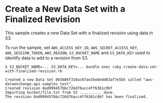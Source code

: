 # Create a New Data Set with a Finalized Revision

This sample creates a new Data Set with a finalized revision using data in S3.

To run the sample, set `AWS_ACCESS_KEY_ID`, `AWS_SECRET_ACCESS_KEY`, `AWS_SESSION_TOKEN`, `AWS_REGION`, `S3_BUCKET_NAME` and `S3_DATA_KEY` used to identify data to add to a revision from S3.

```
$ S3_BUCKET_NAME=... S3_DATA_KEY=... bundle exec ruby create-data-set-with-finalized-revision.rb 

Created a new Data Set 003686f310ac07ae35e8edd63af7e5b5 called "aws-dataexchange-api-samples test".
Created revision 0ad999457bbc726d76acc4ff6361c9bf
Importing bucket/file.txt from S3 .......... done.
The revision 0ad999457bbc726d76acc4ff6361c9bf has been finalized.
```
